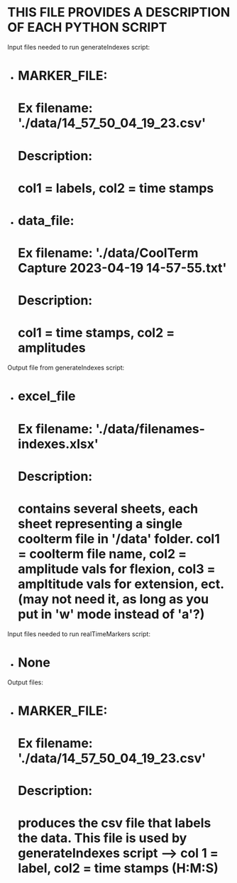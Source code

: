 # THIS FILE PROVIDES A DESCRIPTION OF EACH PYTHON SCRIPT

Input files needed to run generateIndexes script:
- # MARKER_FILE:
   # Ex filename: './data/14_57_50_04_19_23.csv' 
   # Description: 
    # col1 = labels, col2 = time stamps

- # data_file:
    # Ex filename: './data/CoolTerm Capture 2023-04-19 14-57-55.txt' 
    # Description: 
     # col1 = time stamps, col2 = amplitudes


Output file from generateIndexes script:
- # excel_file
    # Ex filename: './data/filenames-indexes.xlsx'
    # Description: 
     # contains several sheets, each sheet representing a single coolterm file in '/data' folder. col1 = coolterm file name, col2 = amplitude vals for flexion, col3 = ampltitude vals for extension, ect. (may not need it, as long as you put in 'w' mode instead of 'a'?)

Input files needed to run realTimeMarkers script:
- # None

Output files:
- # MARKER_FILE:
    # Ex filename: './data/14_57_50_04_19_23.csv' 
    # Description:
     # produces the csv file that labels the data. This file is used by generateIndexes script --> col 1 = label, col2 = time stamps (H:M:S)


    